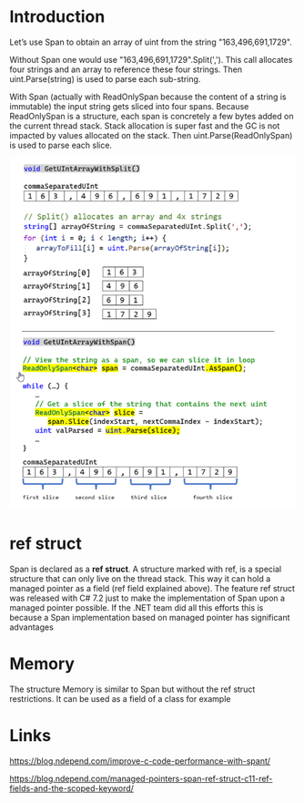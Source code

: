 # Introduction

Let’s use Span<T> to obtain an array of uint from the string "163,496,691,1729".

Without Span<T> one would use "163,496,691,1729".Split(','). 
This call allocates four strings and an array to reference these four strings. Then uint.Parse(string) is used to parse each sub-string.

With Span<T> (actually with ReadOnlySpan<char> because the content of a string is immutable) the input string gets sliced into four spans. 
Because ReadOnlySpan<T> is a structure, each span is concretely a few bytes added on the current thread stack. 
Stack allocation is super fast and the GC is not impacted by values allocated on the stack. 
Then uint.Parse(ReadOnlySpan<char>) is used to parse each slice.


![01.png](./images/01.png)

#  ref struct

Span<T> is declared as a **ref struct**. A structure marked with ref, is a special structure that can only live on the thread stack. This way it can hold a managed pointer as a field (ref field explained above). The feature ref struct was released with C# 7.2 just to make the implementation of Span<T> upon a managed pointer possible. If the .NET team did all this efforts this is because a Span<T> implementation based on managed pointer has significant advantages

# Memory<T>

The structure Memory<T> is similar to Span<T> but without the ref struct restrictions. It can be used as a field of a class for example

# Links

https://blog.ndepend.com/improve-c-code-performance-with-spant/

https://blog.ndepend.com/managed-pointers-span-ref-struct-c11-ref-fields-and-the-scoped-keyword/